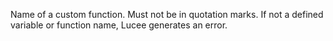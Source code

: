 Name of a custom function. Must not be in quotation marks. If not a defined variable or function name, Lucee generates an error.
